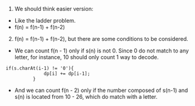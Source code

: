 1. We should think easier version:
  - Like the ladder problem.
  - f(n) = f(n-1) + f(n-2)
  
2. f(n) = f(n-1) + f(n-2), but there are some conditions to be considered.
  - We can count f(n - 1) only if s(n) is not 0.
  Since 0 do not match to any letter, for instance, 10 should only count 1 way to decode.
  ```
  if(s.charAt(i-1) != '0'){
                dp[i] += dp[i-1];
            }
  ```
  - And we can count f(n - 2) only if the number composed of s(n-1) and s(n) is located from 10 - 26, which do match with a letter.
